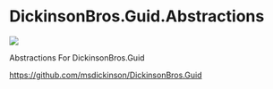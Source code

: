# DickinsonBros.Guid.Abstractions
<a href="https://www.nuget.org/packages/DickinsonBros.Guid.Abstractions/">
    <img src="https://img.shields.io/nuget/v/DickinsonBros.Guid.Abstractions">
</a>

Abstractions For DickinsonBros.Guid 

https://github.com/msdickinson/DickinsonBros.Guid
